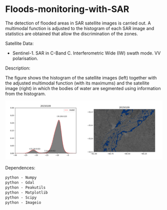 # Floods-monitoring-with-SAR

The detection of flooded areas in SAR satellite images is carried out. A multimodal function is adjusted to the histogram of each SAR image and statistics are obtained that allow the discrimination of the zones.


Satellite Data:
 - Sentinel-1. SAR in C-Band C.  Interferometric Wide (IW) swath mode. VV polarisation. 


Description:

The figure shows the histogram of the satellite images (left) together with the adjusted multimodal function (with its maximums) and the satellite image (right) in which the bodies of water are segmented using information from the histogram.

<p align="center">
  <img width=850 src="Histogram_and_water.gif"/>
 </p>




Dependences: 

    python - Numpy
    python - Gdal
    python - Peakutils
    python - Matplotlib
    python - Scipy
    python - Imageio

